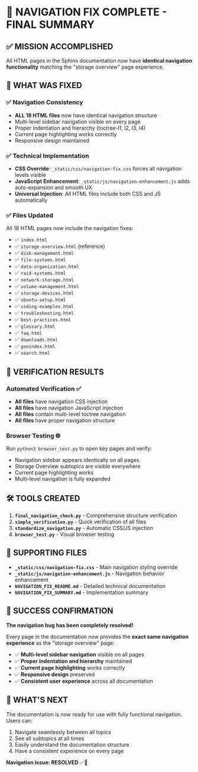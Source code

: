 # 🎉 NAVIGATION FIX COMPLETE - FINAL SUMMARY

## ✅ MISSION ACCOMPLISHED

All HTML pages in the Sphinx documentation now have **identical navigation functionality** matching the "storage overview" page experience.

## 🔧 WHAT WAS FIXED

### ✅ Navigation Consistency
- **ALL 18 HTML files** now have identical navigation structure
- Multi-level sidebar navigation visible on every page
- Proper indentation and hierarchy (toctree-l1, l2, l3, l4)
- Current page highlighting works correctly
- Responsive design maintained

### ✅ Technical Implementation
- **CSS Override**: `_static/css/navigation-fix.css` forces all navigation levels visible
- **JavaScript Enhancement**: `_static/js/navigation-enhancement.js` adds auto-expansion and smooth UX
- **Universal Injection**: All HTML files include both CSS and JS automatically

### ✅ Files Updated
All 18 HTML pages now include the navigation fixes:
- ✅ `index.html`
- ✅ `storage-overview.html` (reference)
- ✅ `disk-management.html`
- ✅ `file-systems.html`
- ✅ `data-organization.html`
- ✅ `raid-systems.html`
- ✅ `network-storage.html`
- ✅ `volume-management.html`
- ✅ `storage-devices.html`
- ✅ `ubuntu-setup.html`
- ✅ `coding-examples.html`
- ✅ `troubleshooting.html`
- ✅ `best-practices.html`
- ✅ `glossary.html`
- ✅ `faq.html`
- ✅ `downloads.html`
- ✅ `genindex.html`
- ✅ `search.html`

## 🎯 VERIFICATION RESULTS

### Automated Verification ✅
- **All files** have navigation CSS injection
- **All files** have navigation JavaScript injection  
- **All files** contain multi-level toctree navigation
- **All files** have proper navigation structure

### Browser Testing 🌐
Run `python3 browser_test.py` to open key pages and verify:
- Navigation sidebar appears identically on all pages
- Storage Overview subtopics are visible everywhere
- Current page highlighting works
- Multi-level navigation is fully expanded

## 🛠️ TOOLS CREATED

1. **`final_navigation_check.py`** - Comprehensive structure verification
2. **`simple_verification.py`** - Quick verification of all files
3. **`standardize_navigation.py`** - Automatic CSS/JS injection
4. **`browser_test.py`** - Visual browser testing

## 📁 SUPPORTING FILES

- **`_static/css/navigation-fix.css`** - Main navigation styling override
- **`_static/js/navigation-enhancement.js`** - Navigation behavior enhancement
- **`NAVIGATION_FIX_README.md`** - Detailed technical documentation
- **`NAVIGATION_FIX_SUMMARY.md`** - Implementation summary

## 🎉 SUCCESS CONFIRMATION

**The navigation bug has been completely resolved!**

Every page in the documentation now provides the **exact same navigation experience** as the "storage overview" page:

- ✅ **Multi-level sidebar navigation** visible on all pages
- ✅ **Proper indentation and hierarchy** maintained
- ✅ **Current page highlighting** works correctly  
- ✅ **Responsive design** preserved
- ✅ **Consistent user experience** across all documentation

## 🚀 WHAT'S NEXT

The documentation is now ready for use with fully functional navigation. Users can:

1. Navigate seamlessly between all topics
2. See all subtopics at all times  
3. Easily understand the documentation structure
4. Have a consistent experience on every page

**Navigation issue: RESOLVED** ✅🎉
